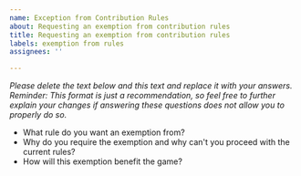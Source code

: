 ```yaml
---
name: Exception from Contribution Rules
about: Requesting an exemption from contribution rules
title: Requesting an exemption from contribution rules
labels: exemption from rules
assignees: ''

---
```


_Please delete the text below and this text and replace it with your answers. Reminder: This format is just a recommendation, so feel free to further explain your changes if answering these questions does not allow you to properly do so._

* What rule do you want an exemption from?
* Why do you require the exemption and why can't you proceed with the current rules?
* How will this exemption benefit the game?
